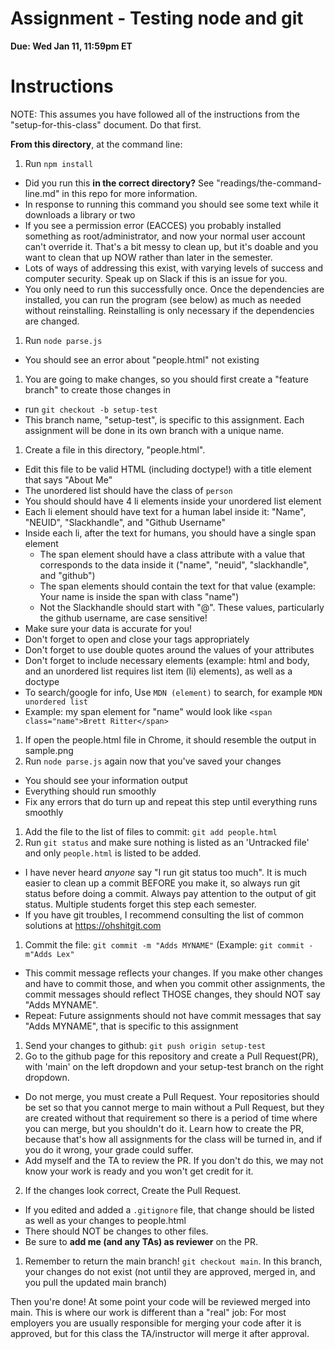 # Assignment - Testing node and git

**Due: Wed Jan 11, 11:59pm ET** 

# Instructions

NOTE: This assumes you have followed all of the instructions from the "setup-for-this-class" document.  Do that first.

**From this directory**, at the command line:

1. Run `npm install`
  * Did you run this **in the correct directory?** See "readings/the-command-line.md" in this repo for more information.
  * In response to running this command you should see some text while it downloads a library or two
  * If you see a permission error (EACCES) you probably installed something as root/administrator, and now your normal user account can't override it. That's a bit messy to clean up, but it's doable and you want to clean that up NOW rather than later in the semester.
  * Lots of ways of addressing this exist, with varying levels of success and computer security.  Speak up on Slack if this is an issue for you.
  * You only need to run this successfully once.  Once the dependencies are installed, you can run the program (see below) as much as needed without reinstalling.  Reinstalling is only necessary if the dependencies are changed.
1. Run `node parse.js`  
  * You should see an error about "people.html" not existing
1. You are going to make changes, so you should first create a "feature branch" to create those changes in
  * run `git checkout -b setup-test`
  * This branch name, "setup-test", is specific to this assignment.  Each assignment will be done in its own branch with a unique name.
1. Create a file in this directory, "people.html".  
  * Edit this file to be valid HTML (including doctype!) with a title element that says "About Me"
  * The unordered list should have the class of `person`
  * You should should have 4 li elements inside your unordered list element
  * Each li element should have text for a human label inside it: "Name", "NEUID", "Slackhandle", and "Github Username"
  * Inside each li, after the text for humans, you should have a single span element
    * The span element should have a class attribute with a value that corresponds to the data inside it ("name", "neuid", "slackhandle", and "github")
    * The span elements should contain the text for that value (example: Your name is inside the span with class "name")
    * Not the Slackhandle should start with "@".  These values, particularly the github username, are case sensitive!
  * Make sure your data is accurate for you!
  * Don't forget to open and close your tags appropriately
  * Don't forget to use double quotes around the values of your attributes
  * Don't forget to include necessary elements (example: html and body, and an unordered list requires list item (li) elements), as well as a doctype
  * To search/google for info, Use `MDN (element)` to search, for example `MDN unordered list` 
  * Example: my span element for "name" would look like `<span class="name">Brett Ritter</span>`
1. If open the people.html file in Chrome, it should resemble the output in sample.png
1. Run `node parse.js` again now that you've saved your changes
  * You should see your information output
  * Everything should run smoothly
  * Fix any errors that do turn up and repeat this step until everything runs smoothly
1. Add the file to the list of files to commit: `git add people.html`
1. Run `git status` and make sure nothing is listed as an 'Untracked file' and only `people.html` is listed to be added.
  * I have never heard *anyone* say "I run git status too much".  It is much easier to clean up a commit BEFORE you make it, so always run git status before doing a commit.  Always pay attention to the output of git status.  Multiple students forget this step each semester.
  * If you have git troubles, I recommend consulting the list of common solutions at https://ohshitgit.com
1. Commit the file: `git commit -m "Adds MYNAME"` (Example: `git commit -m"Adds Lex"`
  * This commit message reflects your changes.  If you make other changes and have to commit those, and when you commit other assignments, the commit messages should reflect THOSE changes, they should NOT say "Adds MYNAME".
  * Repeat: Future assignments should not have commit messages that say "Adds MYNAME", that is specific to this assignment
1. Send your changes to github: `git push origin setup-test` 
1. Go to the github page for this repository and create a Pull Request(PR), with 'main' on the left dropdown and your setup-test branch on the right dropdown.
  * Do not merge, you must create a Pull Request.  Your repositories should be set so that you cannot merge to main without a Pull Request, but they are created without that requirement so there is a period of time where you can merge, but you shouldn't do it.  Learn how to create the PR, because that's how all assignments for the class will be turned in, and if you do it wrong, your grade could suffer.
  * Add myself and the TA to review the PR.  If you don't do this, we may not know your work is ready and you won't get credit for it.
2. If the changes look correct, Create the Pull Request.
  * If you edited and added a `.gitignore` file, that change should be listed as well as your changes to people.html
  * There should NOT be changes to other files.
  * Be sure to **add me (and any TAs) as reviewer** on the PR.
1. Remember to return the main branch!  `git checkout main`.  In this branch, your changes do not exist (not until they are approved, merged in, and you pull the updated main branch)

Then you're done! At some point your code will be reviewed merged into main. This is where our work is different than a "real" job: For most employers you are usually responsible for merging your code after it is approved, but for this class the TA/instructor will merge it after approval.

